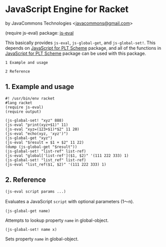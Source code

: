 # JavaScript Engine for Racket

by JavaCommons Technologies
<[javacommons@gmail.com](mailto:javacommons@gmail.com)>

 (require js-eval) package: [js-eval](https://pkgs.racket-lang.org/package/js-eval)

This basically provides `js-eval`, `js-global-get`, and
`js-global-set!`. This depends on [JavaScript for PLT
Scheme](https://docs.racket-lang.org/javascript/index.html) package, and
all of the functions in [JavaScript for PLT
Scheme](https://docs.racket-lang.org/javascript/index.html) package can
be used with this package.

    1 Example and usage
                       
    2 Reference        

## 1. Example and usage

```racket
#! /usr/bin/env racket                                 
#lang racket                                           
(require js-eval)                                      
(require output)                                   
                                                       
(js-global-set! "xyz" 888)                             
(js-eval "print(xyz+$1)" 11)                           
(js-eval "xyz=(123+$1)*$2" 11 20)                      
(js-eval "echo(xyz, 'xyz')")                           
(js-global-get "xyz")                                  
(js-eval "$result = $1 + $2" 11 22)                    
(dump (js-global-get "$result"))                       
(js-global-set! "list-ref" list-ref)                   
(js-eval "global['list-ref']($1, $2)" '(111 222 333) 1)
(js-global-set! "list_ref" list-ref)                   
(js-eval "list_ref($1, $2)" '(111 222 333) 1)          
```

## 2. Reference

```racket
(js-eval script params ...)
```

Evaluates a JavaScript `script` with optional parameters ($1～$n).

```racket
(js-global-get name)
```

Attempts to lookup property `name` in global-object.

```racket
(js-global-set! name x)
```

Sets property `name` in global-object.

